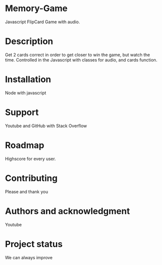 # Memory-Game
Javascript FlipCard Game with audio.

# Description
Get 2 cards correct in order to get closer to win the game, but watch the time.
Controlled in the Javascript with classes for audio, and cards function.

# Installation

Node with javascript

# Support

Youtube and GitHub with Stack Overflow

# Roadmap
Highscore for every user.

# Contributing

Please and thank you

# Authors and acknowledgment

Youtube

# Project status

We can always improve
